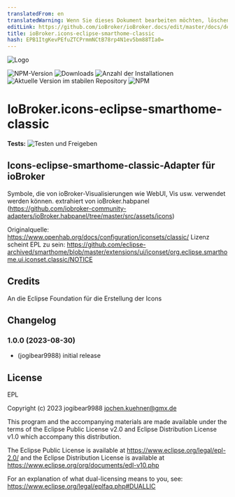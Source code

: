 ```yaml
---
translatedFrom: en
translatedWarning: Wenn Sie dieses Dokument bearbeiten möchten, löschen Sie bitte das Feld "translationsFrom". Andernfalls wird dieses Dokument automatisch erneut übersetzt
editLink: https://github.com/ioBroker/ioBroker.docs/edit/master/docs/de/adapterref/iobroker.icons-eclipse-smarthome-classic/README.md
title: ioBroker.icons-eclipse-smarthome-classic
hash: EPB1ItgKevPEfuZTCPrmmNCtB78rp4N1ev5bm88TIa0=
---
```

![Logo](../../../en/adapterref/iobroker.icons-eclipse-smarthome-classic/admin/icons-eclipse-smarthome-classic.png)

![NPM-Version](https://img.shields.io/npm/v/iobroker.icons-eclipse-smarthome-classic.svg)
![Downloads](https://img.shields.io/npm/dm/iobroker.icons-eclipse-smarthome-classic.svg)
![Anzahl der Installationen](https://iobroker.live/badges/icons-eclipse-smarthome-classic-installed.svg)
![Aktuelle Version im stabilen Repository](https://iobroker.live/badges/icons-eclipse-smarthome-classic-stable.svg)
![NPM](https://nodei.co/npm/iobroker.icons-eclipse-smarthome-classic.png?downloads=true)

# IoBroker.icons-eclipse-smarthome-classic
**Tests:** ![Testen und Freigeben](https://github.com/iobroker-community-adapters/ioBroker.icons-eclipse-smarthome-classic/workflows/Test%20and%20Release/badge.svg)

## Icons-eclipse-smarthome-classic-Adapter für ioBroker
Symbole, die von ioBroker-Visualisierungen wie WebUI, Vis usw. verwendet werden können.
extrahiert von ioBroker.habpanel (https://github.com/iobroker-community-adapters/ioBroker.habpanel/tree/master/src/assets/icons)

Originalquelle: https://www.openhab.org/docs/configuration/iconsets/classic/ Lizenz scheint EPL zu sein: https://github.com/eclipse-archived/smarthome/blob/master/extensions/ui/iconset/org.eclipse.smarthome.ui.iconset.classic/NOTICE

## Credits
An die Eclipse Foundation für die Erstellung der Icons

## Changelog
<!--
    Placeholder for the next version (at the beginning of the line):
    ### **WORK IN PROGRESS**
-->
### 1.0.0 (2023-08-30)
* (jogibear9988) initial release

## License
EPL

Copyright (c) 2023 jogibear9988 <jochen.kuehner@gmx.de>

This program and the accompanying materials
are made available under the terms of the Eclipse Public License v2.0
and Eclipse Distribution License v1.0 which accompany this distribution.

The Eclipse Public License is available at
  https://www.eclipse.org/legal/epl-2.0/
and the Eclipse Distribution License is available at
  https://www.eclipse.org/org/documents/edl-v10.php

For an explanation of what dual-licensing means to you, see:
https://www.eclipse.org/legal/eplfaq.php#DUALLIC